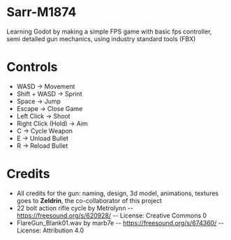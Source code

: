 # Sarr-M1874
Learning Godot by making a simple FPS game with basic fps controller, semi detailed gun mechanics, using industry standard tools (FBX)

# Controls

* WASD -> Movement
* Shift + WASD -> Sprint
* Space -> Jump
* Escape -> Close Game
* Left Click -> Shoot
* Right Click (Hold) -> Aim
* C -> Cycle Weapon
* E -> Unload Bullet
* R -> Reload Bullet

# Credits

* All credits for the gun: naming, design, 3d model, animations, textures goes to **Zeldrin**, the co-collaborator of this project
* 22 bolt action rifle cycle by Metrolynn -- https://freesound.org/s/620928/ -- License: Creative Commons 0
* FlareGun_Blank01.wav by marb7e -- https://freesound.org/s/674360/ -- License: Attribution 4.0
